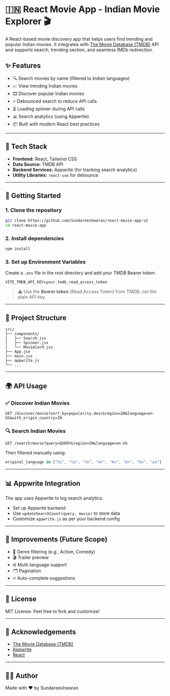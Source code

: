 
# 🇮🇳 React Movie App - Indian Movie Explorer 🎬

A React-based movie discovery app that helps users find trending and popular Indian movies. It integrates with [The Movie Database (TMDB)](https://www.themoviedb.org/) API and supports search, trending section, and seamless IMDb redirection.

## ✨ Features

- 🔍 Search movies by name (filtered to Indian languages)
- 📈 View trending Indian movies
- 🎞️ Discover popular Indian movies
- ⚡ Debounced search to reduce API calls
- ⏳ Loading spinner during API calls
- 📊 Search analytics (using Appwrite)
- 📦 Built with modern React best practices

---

## 🔧 Tech Stack

- **Frontend:** React, Tailwind CSS
- **Data Source:** TMDB API
- **Backend Services:** Appwrite (for tracking search analytics)
- **Utility Libraries:** `react-use` for debounce

---

## 🚀 Getting Started

### 1. Clone the repository

```bash
git clone https://github.com/Sundareeshwaran/react-movie-app-v2
cd react-movie-app
```

### 2. Install dependencies

```bash
npm install
```

### 3. Set up Environment Variables

Create a `.env` file in the root directory and add your TMDB Bearer token:

```
VITE_TMDB_API_KEY=your_tmdb_read_access_token
```

> ⚠️ Use the **Bearer token** (Read Access Token) from TMDB, not the plain API key.

---

## 📁 Project Structure

```
src/
├── components/
│   ├── Search.jsx
│   ├── Spinner.jsx
│   └── MovieCard.jsx
├── App.jsx
├── main.jsx
├── appwrite.js
└── ...
```

---

## 🌍 API Usage

### ✅ Discover Indian Movies

```
GET /discover/movie?sort_by=popularity.desc&region=IN&language=en-US&with_origin_country=IN
```

### 🔍 Search Indian Movies

```
GET /search/movie?query=QUERY&region=IN&language=en-US
```

Then filtered manually using:

```js
original_language in ["hi", "ta", "te", "ml", "kn", "mr", "bn", "pa"]
```

---

## 📊 Appwrite Integration

The app uses Appwrite to log search analytics.

- Set up Appwrite backend
- Use `updateSearchCount(query, movie)` to store data
- Customize `appwrite.js` as per your backend config

---

## 🧠 Improvements (Future Scope)

- 🎯 Genre filtering (e.g., Action, Comedy)
- 🎬 Trailer preview
- 🌐 Multi-language support
- 🗂 Pagination
- 🔥 Auto-complete suggestions

---

## 📜 License

MIT License. Feel free to fork and customize!

---

## 🙌 Acknowledgements

- [The Movie Database (TMDB)](https://www.themoviedb.org/)
- [Appwrite](https://appwrite.io/)
- [React](https://reactjs.org/)

---

## 👨‍💻 Author

Made with ❤️ by Sundareeshwaran
